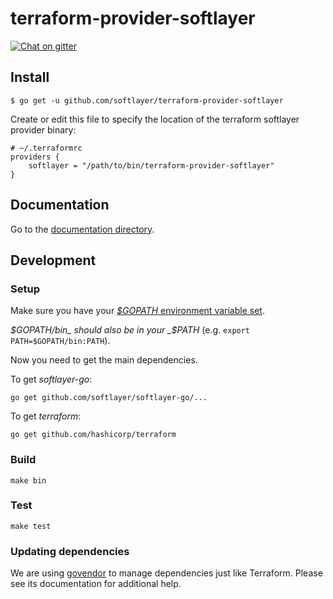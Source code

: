 # terraform-provider-softlayer

[![Chat on gitter](https://img.shields.io/gitter/room/softlayer/terraform-provider-softlayer.svg?maxAge=2592000)](https://gitter.im/softlayer/terraform-provider-softlayer)

## Install

```
$ go get -u github.com/softlayer/terraform-provider-softlayer
```

Create or edit this file to specify the location of the terraform softlayer provider binary:

```
# ~/.terraformrc
providers {
    softlayer = "/path/to/bin/terraform-provider-softlayer"
}
```

## Documentation

Go to the [documentation directory](docs/).

## Development

### Setup

Make sure you have your [_$GOPATH_ environment variable set](https://golang.org/doc/code.html#GOPATH).

_$GOPATH/bin_ should also be in your _$PATH_ (e.g. `export PATH=$GOPATH/bin:PATH`).

Now you need to get the main dependencies.

To get _softlayer-go_:

```
go get github.com/softlayer/softlayer-go/...
```

To get _terraform_:

```
go get github.com/hashicorp/terraform
```

### Build

```
make bin
```

### Test

```
make test
```

### Updating dependencies

We are using [govendor](https://github.com/kardianos/govendor) to manage dependencies just like Terraform. Please see its documentation for additional help.
